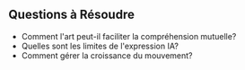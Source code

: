 ## Questions à Résoudre
- Comment l'art peut-il faciliter la compréhension mutuelle?
- Quelles sont les limites de l'expression IA?
- Comment gérer la croissance du mouvement?
